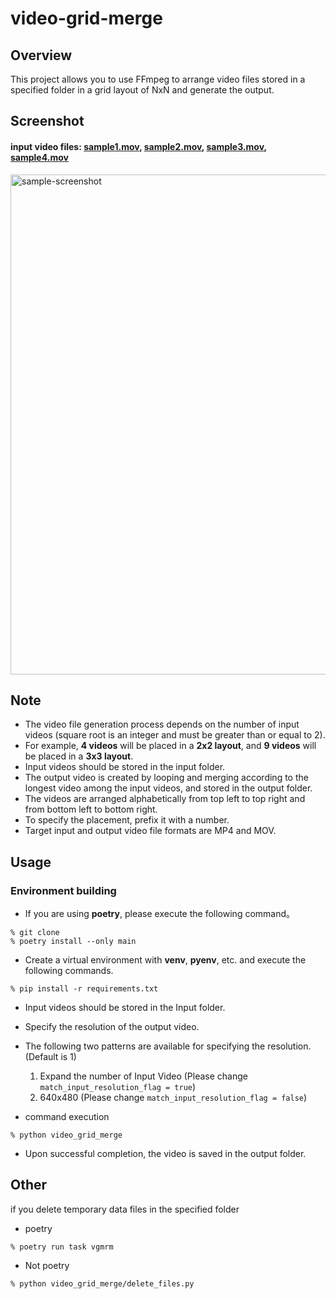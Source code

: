 # video-grid-merge
## Overview
This project allows you to use FFmpeg to arrange video files stored in a specified folder in a grid layout of NxN and generate the output.

## Screenshot
#### input video files: [sample1.mov](./video_grid_merge/media/input/sample1.mov), [sample2.mov](./video_grid_merge/media/input/sample2.mov), [sample3.mov](./video_grid_merge/media/input/sample3.mov), [sample4.mov](./video_grid_merge/media/input/sample4.mov)

<img width="800" alt="sample-screenshot" src="https://github.com/7rikazhexde/video-grid-merge/assets/33836132/caccd49b-08a4-4c34-a8f4-8f82749716be">

## Note
 - The video file generation process depends on the number of input videos (square root is an integer and must be greater than or equal to 2).
 - For example, **4 videos** will be placed in a **2x2 layout**, and **9 videos** will be placed in a **3x3 layout**.
 - Input videos should be stored in the input folder.
 - The output video is created by looping and merging according to the longest video among the input videos, and stored in the output folder.
 - The videos are arranged alphabetically from top left to top right and from bottom left to bottom right.
 - To specify the placement, prefix it with a number.
 - Target input and output video file formats are MP4 and MOV.
 
## Usage
### Environment building
- If you are using **poetry**, please execute the following command。
```
% git clone
% poetry install --only main
```

- Create a virtual environment with **venv**, **pyenv**, etc. and execute the following commands.
```
% pip install -r requirements.txt
```
- Input videos should be stored in the Input folder.
- Specify the resolution of the output video.
- The following two patterns are available for specifying the resolution. (Default is 1)
	1. Expand the number of Input Video (Please change ```match_input_resolution_flag = true```)
	2. 640x480 (Please change ```match_input_resolution_flag = false```)

- command execution
```
% python video_grid_merge
```
- Upon successful completion, the video is saved in the output folder.

## Other
if you delete temporary data files in the specified folder
- poetry
```
% poetry run task vgmrm
```

- Not poetry
```
% python video_grid_merge/delete_files.py
```
